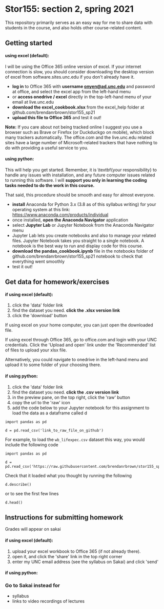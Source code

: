 # Stor155: section 2, spring 2021
This repository primarily serves as an easy way for me to share data with students in the course, and also holds other course-related content.

## Getting started

#### using excel (default):
I will be using the Office 365 online version of excel. If your internet connection is slow, you should consider downloading the desktop version of excel from software.sites.unc.edu if you don't already have it.

- **log in** to Office 365 with **username onyen@ad.unc.edu** and password at office, and select the excel app from the left-hand menu
- or **access onedrive / excel** directly in the top-left-hand menu of your email at live.unc.edu
- **download the excel_cookbook.xlsx** from the excel_help folder at github.com/brendanrbrown/stor155_sp21
- **upload this file to Office 365** and test it out!

**Note:** If you care about not being tracked online I suggest you use a browser such as Brave or Firefox (or Duckduckgo on mobile), which block many trackers automatically. The office.com and the live.unc.edu related sites have a large number of Microsoft-related trackers that have nothing to do with providing a useful service to you.

#### using python:
This will help you get started. Remember, it is \textbf{your responsibility} to handle any issues with installation, and any future computer issues related to running this software. I will **support you only in learning the coding tasks needed to do the work in this course.**

That said, this procedure should be smooth and easy for almost everyone.

- **install** Anaconda for Python 3.x (3.8 as of this syllabus writing) for your operating system at this link: https://www.anaconda.com/products/individual
- once installed, **open the Anaconda Navigator** application
- select **Jupyter Lab** or Jupyter Notebook from the Anaconda Navigator menu
- Jupyter Lab lets you create notebooks and also to manage your related files. Jupyter Notebook takes you straight to a single notebook. A notebook is the best way to run and display code for this course.
- **download the pandas_cookbook.ipynb** file in the notebooks folder of github.com/brendanrbrown/stor155_sp21 notebook to check that everything went smoothly
- test it out!


## Get data for homework/exercises

#### if using excel (default):

1. click the 'data' folder link
2. find the dataset you need. **click the .xlsx version link**
3. click the 'download' button

If using excel on your home computer, you can just open the downloaded file.

If using excel through Office 365, go to office.com and login with your UNC credentials. Click the 'Upload and open' link under the 'Recommended' list of files to upload your xlsx file.

Alternatively, you could navigate to onedrive in the left-hand menu and upload it to some folder of your choosing there.


#### if using python:

1. click the 'data' folder link
2. find the dataset you need. **click the .csv version link**
3. in the preview pane, on the top right, click the 'raw' button
4. copy the url to the 'raw' icon
5. add the code below to your Jupyter notebook for this assignment to load the data as a dataframe called d

```
import pandas as pd

d = pd.read_csv('link_to_raw_file_on_github')
```

For example, to load the `wb_lifexpec.csv` dataset this way, you would include the following code

```
import pandas as pd

d = pd.read_csv('https://raw.githubusercontent.com/brendanrbrown/stor155_sp21/main/data/wb_lifexpec.csv')
```

Check that it loaded what you thought by running the following

```
d.describe()
```

or to see the first few lines

```
d.head()
```

## Instructions for submitting homework
Grades will appear on sakai

#### if using excel (default):
1. upload your excel workbook to Office 365 (if not already there).
2. open it, and click the 'share' link in the top right corner
3. enter my UNC email address (see the syllabus on Sakai) and click 'send'


#### if using python:





### Go to Sakai instead for

- syllabus
- links to video recordings of lectures
